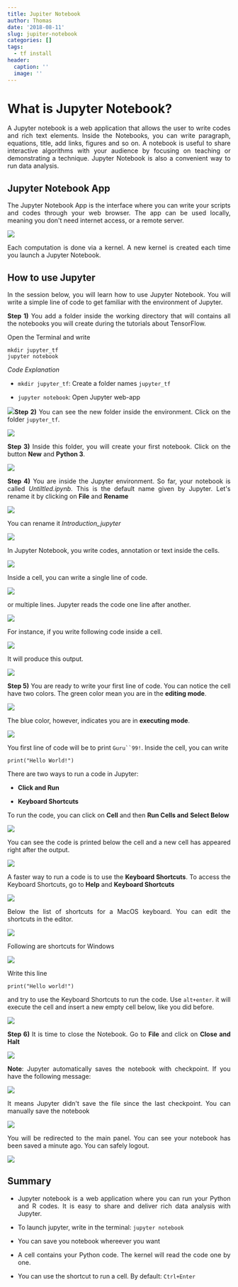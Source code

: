 ```yaml
---
title: Jupiter Notebook
author: Thomas
date: '2018-08-11'
slug: jupiter-notebook
categories: []
tags:
  - tf install
header:
  caption: ''
  image: ''
---
```


<style>
body {
text-align: justify}
</style>

# What is Jupyter Notebook?

A Jupyter notebook is a web application that allows the user to write
codes and rich text elements. Inside the Notebooks, you can write
paragraph, equations, title, add links, figures and so on. A notebook is
useful to share interactive algorithms with your audience by focusing on
teaching or demonstrating a technique. Jupyter Notebook is also a
convenient way to run data analysis.

## Jupyter Notebook App

The Jupyter Notebook App is the interface where you can write your
scripts and codes through your web browser. The app can be used locally,
meaning you don't need internet access, or a remote server.

![](https://github.com/thomaspernet/Tensorflow/blob/master/tensorflow/8_jupiter-notebook_files/image029.png)

Each computation is done via a kernel. A new kernel is created each time
you launch a Jupyter Notebook.

## How to use Jupyter

In the session below, you will learn how to use Jupyter Notebook. You
will write a simple line of code to get familiar with the environment of
Jupyter.

**Step 1)** You add a folder inside the working directory that will
contains all the notebooks you will create during the tutorials about
TensorFlow.

Open the Terminal and write

    mkdir jupyter_tf
    jupyter notebook

*Code Explanation*

-   `mkdir jupyter_tf`: Create a folder names `jupyter_tf`

-   `jupyter notebook`: Open Jupyter web-app

![](https://github.com/thomaspernet/Tensorflow/blob/master/tensorflow/8_jupiter-notebook_files/image030.png)**Step 2)** You can see the new folder inside the environment. Click on
the folder `jupyter_tf`.

![](https://github.com/thomaspernet/Tensorflow/blob/master/tensorflow/8_jupiter-notebook_files/image031.png)

**Step 3)** Inside this folder, you will create your first notebook.
Click on the button **New** and **Python 3**.

![](https://github.com/thomaspernet/Tensorflow/blob/master/tensorflow/8_jupiter-notebook_files/image032.png)

**Step 4)** You are inside the Jupyter environment. So far, your
notebook is called *Untiltled.ipynb*. This is the default name given by
Jupyter. Let's rename it by clicking on **File** and **Rename**

![](https://github.com/thomaspernet/Tensorflow/blob/master/tensorflow/8_jupiter-notebook_files/image032.png)

You can rename it *Introduction\_jupyter*

![](https://github.com/thomaspernet/Tensorflow/blob/master/tensorflow/8_jupiter-notebook_files/image034.png)

In Jupyter Notebook, you write codes, annotation or text inside the
cells.

![](https://github.com/thomaspernet/Tensorflow/blob/master/tensorflow/8_jupiter-notebook_files/image035.png)

Inside a cell, you can write a single line of code.

![](https://github.com/thomaspernet/Tensorflow/blob/master/tensorflow/8_jupiter-notebook_files/image036.png)

or multiple lines. Jupyter reads the code one line after another.

![](https://github.com/thomaspernet/Tensorflow/blob/master/tensorflow/8_jupiter-notebook_files/image037.png)

For instance, if you write following code inside a cell.

![](https://github.com/thomaspernet/Tensorflow/blob/master/tensorflow/8_jupiter-notebook_files/image038.png)

It will produce this output.

![](https://github.com/thomaspernet/Tensorflow/blob/master/tensorflow/8_jupiter-notebook_files/image039.png)

**Step 5)** You are ready to write your first line of code. You can
notice the cell have two colors. The green color mean you are in the
**editing mode**.

![](https://github.com/thomaspernet/Tensorflow/blob/master/tensorflow/8_jupiter-notebook_files/image040.png)

The blue color, however, indicates you are in **executing mode**.

![](https://github.com/thomaspernet/Tensorflow/blob/master/tensorflow/8_jupiter-notebook_files/image041.png)

You first line of code will be to print `Guru``99!`. Inside the cell,
you can write

    print("Hello World!")

There are two ways to run a code in Jupyter:

-   **Click and Run**

-   **Keyboard Shortcuts**

To run the code, you can click on **Cell** and then **Run Cells and**
**Select Below**



![](https://github.com/thomaspernet/Tensorflow/blob/master/tensorflow/8_jupiter-notebook_files/image042.png)

You can see the code is printed below the cell and a new cell has
appeared right after the output.

![](https://github.com/thomaspernet/Tensorflow/blob/master/tensorflow/8_jupiter-notebook_files/image043.png)

A faster way to run a code is to use the **Keyboard Shortcuts**. To
access the Keyboard Shortcuts, go to **Help** and **Keyboard Shortcuts**

![](https://github.com/thomaspernet/Tensorflow/blob/master/tensorflow/8_jupiter-notebook_files/image044.png)

Below the list of shortcuts for a MacOS keyboard. You can edit the
shortcuts in the editor.

![](https://github.com/thomaspernet/Tensorflow/blob/master/tensorflow/8_jupiter-notebook_files/image045.png)

Following are shortcuts for Windows

![](https://github.com/thomaspernet/Tensorflow/blob/master/tensorflow/8_jupiter-notebook_files/image046.png)

Write this line

    print("Hello world!")

and try to use the Keyboard Shortcuts to run the code. Use `alt+enter`.
it will execute the cell and insert a new empty cell below, like you did
before.

![](https://github.com/thomaspernet/Tensorflow/blob/master/tensorflow/8_jupiter-notebook_files/image047.png)

**Step 6)** It is time to close the Notebook. Go to **File** and click
on **Close and Halt**

![](https://github.com/thomaspernet/Tensorflow/blob/master/tensorflow/8_jupiter-notebook_files/image048.png)

**Note**: Jupyter automatically saves the notebook with checkpoint. If
you have the following message:

![](https://github.com/thomaspernet/Tensorflow/blob/master/tensorflow/8_jupiter-notebook_files/image049.png)

It means Jupyter didn't save the file since the last checkpoint. You can
manually save the notebook

![](https://github.com/thomaspernet/Tensorflow/blob/master/tensorflow/8_jupiter-notebook_files/image050.png)

You will be redirected to the main panel. You can see your notebook has
been saved a minute ago. You can safely logout.

![](https://github.com/thomaspernet/Tensorflow/blob/master/tensorflow/8_jupiter-notebook_files/image051.png)

## Summary

-   Jupyter notebook is a web application where you can run your Python
    and R codes. It is easy to share and deliver rich data analysis with
    Jupyter.

-   To launch jupyter, write in the terminal: `jupyter notebook`

-   You can save you notebook whereever you want

-   A cell contains your Python code. The kernel will read the code one
    by one.

-   You can use the shortcut to run a cell. By default: `Ctrl+Enter`



